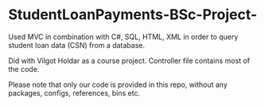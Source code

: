 # StudentLoanPayments-BSc-Project-
Used MVC in combination with C#, SQL, HTML, XML in order to query student loan data (CSN) from a database.

Did with Vilgot Holdar as a course project. Controller file contains most of the code. 

Please note that only our code is provided in this repo, without any packages, configs, references, bins etc.
